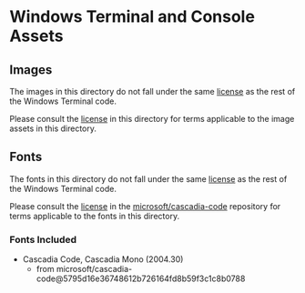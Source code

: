 # Windows Terminal and Console Assets

## Images

The images in this directory do not fall under the same [license](https://raw.githubusercontent.com/microsoft/terminal/master/LICENSE) as the rest
of the Windows Terminal code.

Please consult the [license](./LICENSE) in this directory for terms applicable to the image assets in this directory.

## Fonts

The fonts in this directory do not fall under the same [license](https://raw.githubusercontent.com/microsoft/terminal/master/LICENSE) as the rest
of the Windows Terminal code.

Please consult the [license](https://raw.githubusercontent.com/microsoft/cascadia-code/master/LICENSE) in the
[microsoft/cascadia-code](https://github.com/microsoft/cascadia-code) repository for terms applicable to the fonts in this directory.

### Fonts Included

* Cascadia Code, Cascadia Mono (2004.30)
   * from microsoft/cascadia-code@5795d16e36748612b726164fd8b59f3c1c8b0788
